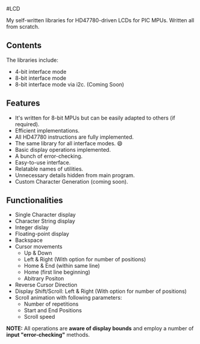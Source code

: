 #LCD

My self-written libraries for HD47780-driven LCDs for PIC MPUs.
Written all from scratch.

## Contents
The libraries include:
- 4-bit interface mode
- 8-bit interface mode
- 8-bit interface mode via i2c. (Coming Soon)

## Features

- It's written for 8-bit MPUs but can be easily adapted to others (if required).
- Efficient implementations.
- All HD47780 instructions are fully implemented.
- The same library for all interface modes. :smile:
- Basic display operations implemented.
- A bunch of error-checking.
- Easy-to-use interface.
- Relatable names of utilities.
- Unnecessary details hidden from main program.
- Custom Character Generation (coming soon).

## Functionalities

- Single Character display
- Character String display
- Integer dislay
- Floating-point display
- Backspace
- Cursor movements
  - Up & Down
  - Left & Right (With option for number of positions)
  - Home & End (within same line)
  - Home (first line beginning)
  - Abitrary Positon
- Reverse Cursor Direction
- Display Shift/Scroll: Left & Right (With option for number of positions)
- Scroll animation with following parameters:
  - Number of repetitions
  - Start and End Positions
  - Scroll speed

**NOTE:** All operations are **aware of display bounds** and employ a number of **input "error-checking"** methods.

